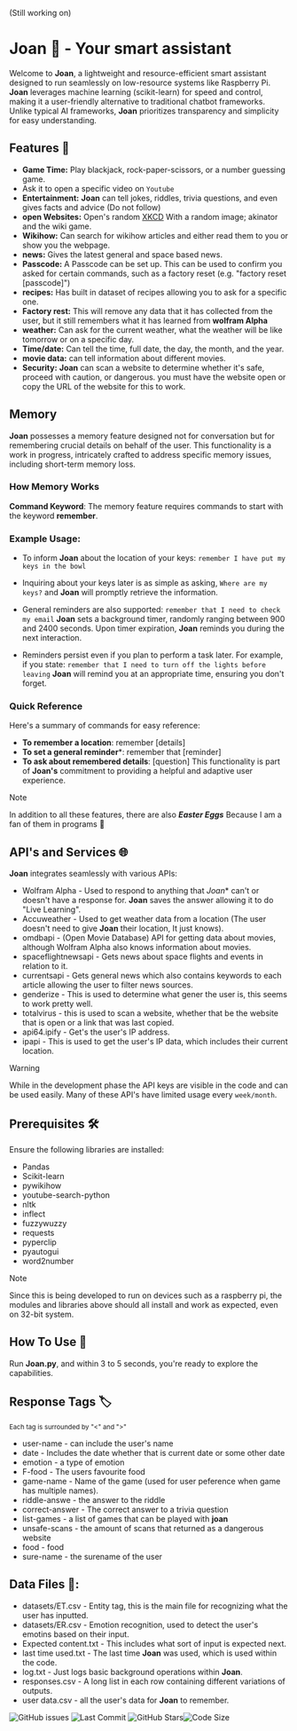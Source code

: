 (Still working on)

# Joan 🤖 - Your smart assistant

Welcome to **Joan**, a lightweight and resource-efficient smart assistant designed to run seamlessly on low-resource systems like Raspberry Pi. **Joan** leverages machine learning (scikit-learn) for speed and control, making it a user-friendly alternative to traditional chatbot frameworks. Unlike typical AI frameworks, **Joan** prioritizes transparency and simplicity for easy understanding.

## Features 🚀
- **Game Time:** Play blackjack, rock-paper-scissors, or a number guessing game.
- Ask it to open a specific video on `Youtube`
- **Entertainment:** **Joan** can tell jokes, riddles, trivia questions, and even gives facts and advice (Do not follow)
- **open Websites:** Open's random [XKCD](https://xkcd.com/) With a random image; akinator and the wiki game.
- **Wikihow:** Can search for wikihow articles and either read them to you or show you the webpage.
- **news:** Gives the latest general and space based news.
- **Passcode:** A Passcode can be set up. This can be used to confirm you asked for certain commands, such as a factory reset (e.g. "factory reset [passcode]")
- **recipes:** Has built in dataset of recipes allowing you to ask for a specific one.
- **Factory rest:** This will remove any data that it has collected from the user, but it still remembers what it has learned from **wolfram Alpha**
- **weather:** Can ask for the current weather, what the weather will be like tomorrow or on a specific day.
- **Time/date:** Can tell the time, full date, the day, the month, and the year.
- **movie data:** can tell information about different movies.
- **Security:** **Joan** can scan a website to determine whether it's safe, proceed with caution, or dangerous. you must have the website open or copy the URL of the website for this to work.


## Memory
**Joan** possesses a memory feature designed not for conversation but for remembering crucial details on behalf of the user. This functionality is a work in progress, intricately crafted to address specific memory issues, including short-term memory loss.

### How Memory Works
**Command Keyword**: The memory feature requires commands to start with the keyword **remember**.

### Example Usage:
- To inform **Joan** about the location of your keys:
      `remember I have put my keys in the bowl`

- Inquiring about your keys later is as simple as asking,
      `Where are my keys?` and **Joan** will promptly retrieve the information.

- General reminders are also supported:
      `remember that I need to check my email`
  **Joan** sets a background timer, randomly ranging between 900 and 2400 seconds. Upon timer expiration, **Joan** reminds you during the next interaction.

- Reminders persist even if you plan to perform a task later. For example, if you state:
    `remember that I need to turn off the lights before leaving`
  **Joan** will remind you at an appropriate time, ensuring you don't forget.

### Quick Reference
Here's a summary of commands for easy reference:

- **To remember a location**: remember [details]
- **To set a general reminder***: remember that [reminder]
- **To ask about remembered details**: [question]
This functionality is part of **Joan's** commitment to providing a helpful and adaptive user experience.

> [!NOTE]
> In addition to all these features, there are also ***Easter Eggs*** Because I am a fan of them in programs 🥚

## API's and Services 🌐
**Joan** integrates seamlessly with various APIs:

- Wolfram  Alpha - Used to respond to anything that *Joan** can't or doesn't have a response for. **Joan** saves the answer allowing it to do "Live Learning".
- Accuweather - Used to get weather data from a location (The user doesn't need to give **Joan** their location, It just knows).
- omdbapi - (Open Movie Database) API for getting data about movies, although Wolfram Alpha also knows information about movies.
- spaceflightnewsapi - Gets news about space flights and events in relation to it.
- currentsapi - Gets general news which also contains keywords to each article allowing the user to filter news sources.
- genderize - This is used to determine what gener the user is, this seems to work pretty well.
- totalvirus - this is used to scan a website, whether that be the website that is open or a link that was last copied.
- api64.ipify - Get's the user's IP address.
- ipapi - This is used to get the user's IP data, which includes their current location.

> [!WARNING]
> While in the development phase the API keys are visible in the code and can be used easily. Many of these API's have limited usage every `week/month`.

## Prerequisites 🛠️

Ensure the following libraries are installed:

- Pandas
- Scikit-learn
- pywikihow
- youtube-search-python
- nltk
- inflect
- fuzzywuzzy
- requests
- pyperclip
- pyautogui
- word2number

> [!NOTE]
> Since this is being developed to run on devices such as a raspberry pi, the modules and libraries above should all install and work as expected, even on 32-bit system.


## How To Use 🚀
Run **Joan.py**, and within 3 to 5 seconds, you're ready to explore the capabilities.

## **Response** Tags 🏷️
<sub>Each tag is surrounded by "<" and ">"</sub>

- user-name - can include the user's name
- date - Includes the date whether that is current date or some other date
- emotion - a type of emotion
- F-food - The users favourite food
- game-name - Name of the game (used for user peference when game has multiple names).
- riddle-answe - the answer to the riddle
- correct-answer - The correct answer to a trivia question
- list-games - a list of games that can be played with **joan**
- unsafe-scans - the amount of scans that returned as a dangerous website
- food - food
- sure-name - the surename of the user


## Data Files 📂:
- datasets/ET.csv - Entity tag, this is the main file for recognizing what the user has inputted.
- datasets/ER.csv - Emotion recognition, used to detect the user's emotins based on their input.
- Expected content.txt - This includes what sort of input is expected next.
- last time used.txt - The last time **Joan** was used, which is used within the code.
- log.txt - Just logs basic background operations within **Joan**.
- responses.csv - A long list in each row containing different variations of outputs.
- user data.csv - all the user's data for **Joan** to remember.

![GitHub issues](https://img.shields.io/github/issues/jamster3000/Joan-smart-assistant)
![Last Commit](https://img.shields.io/github/last-commit/jamster3000/Joan-smart-assistant)
![GitHub Stars](https://img.shields.io/github/stars/jamster3000/Joan-smart-assistant?style=social)![Code Size](https://img.shields.io/github/languages/code-size/jamster3000/Joan-smart-assistant)
